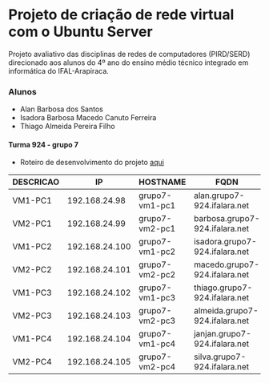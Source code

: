 # Projeto de criação de rede virtual com o Ubuntu Server

Projeto avaliativo das disciplinas de redes de computadores (PIRD/SERD) direcionado aos alunos do 4º ano do ensino médio técnico integrado em informática do IFAL-Arapiraca.

### Alunos
 - Alan Barbosa dos Santos
 - Isadora Barbosa Macedo Canuto Ferreira
 - Thiago Almeida Pereira Filho

 #### Turma 924 - grupo 7
 
  - Roteiro de desenvolvimento do projeto [aqui](https://github.com/ThiagoAlmeida0/projeto-de-prir/blob/main/Projeto/Roteiro.md)
    
    

|  DESCRICAO       |       IP        |      HOSTNAME     |          FQDN                      |     ALIASE       |
|------------------|-----------------|-------------------|------------------------------------|------------------|
| VM1-PC1          | 192.168.24.98   |   grupo7-vm1-pc1  | alan.grupo7-924.ifalara.net        | ala              |               
| VM2-PC1          | 192.168.24.99   |   grupo7-vm2-pc1  | barbosa.grupo7-924.ifalara.net     | bab              |
| VM1-PC2          | 192.168.24.100  |   grupo7-vm1-pc2  | isadora.grupo7-924.ifalara.net     |  isa             |                
| VM2-PC2          | 192.168.24.101  |   grupo7-vm2-pc2  | macedo.grupo7-924.ifalara.net      |  mac             |
| VM1-PC3          | 192.168.24.102  |   grupo7-vm1-pc3  | thiago.grupo7-924.ifalara.net      | thi              |
| VM2-PC3          | 192.168.24.103  |   grupo7-vm2-pc3  | almeida.grupo7-924.ifalara.net     | alm              |
| VM1-PC4          | 192.168.24.104  |   grupo7-vm1-pc4  | janjan.grupo7-924.ifalara.net      | jan              |
| VM2-PC4          | 192.168.24.105  |   grupo7-vm2-pc4  | silva.grupo7-924.ifalara.net       | sil              |
